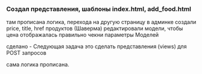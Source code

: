 ### Создал представления, шаблоны index.html, add_food.html
там прописана логика, перехода на другую страницу
в админке создали price, title, href продуктов (Шаверма)
редактировали модели, чтобы цена отображалась правильно
чекни параметры Моделей



сделано - Следующая задача это сделать представления (views) для POST запросов

сама логика прописана.
